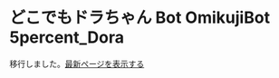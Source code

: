 # どこでもドラちゃん Bot OmikujiBot 5percent_Dora

移行しました。[最新ページを表示する](https://github.com/Pintocuru/OmikujiBot-Docs/blob/main/solo/5percent_Dora/README.md)
